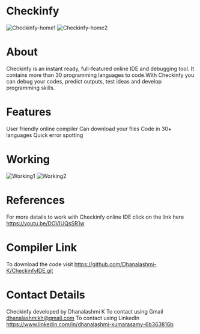 # Checkinfy

![Checkinfy-home1](https://user-images.githubusercontent.com/61022242/87340953-721c1300-c566-11ea-983f-955d444abadf.png)
![Checkinfy-home2](https://user-images.githubusercontent.com/61022242/87340998-8233f280-c566-11ea-99d4-e3abc787b918.png)
# About

Checkinfy is an instant ready, full-featured online IDE and debugging tool. It contains more than 30 programming languages to code.With Checkinfy you can debug your codes, predict outputs, test ideas and develop programming skills.

# Features

 User friendly online compiler
 Can download your files
 Code in 30+ languages
 Quick error spotting

# Working

![Working1](https://user-images.githubusercontent.com/61022242/87342861-94fbf680-c569-11ea-9109-f617426b1f0d.png)
![Working2](https://user-images.githubusercontent.com/61022242/87343413-734f3f00-c56a-11ea-92bc-c9c4eba1cc07.png)

# References
For more details to work with Checkinfy online IDE click on the link here https://youtu.be/DOVIUQsSR1w

# Compiler Link
To download the code visit https://github.com/Dhanalashmi-K/CheckinfyIDE.git

# Contact Details
Checkinfy developed by Dhanalashmi K
To contact using Gmail dhanalashmikh@gmail.com
To contact using LinkedIn https://www.linkedin.com/in/dhanalashmi-kumarasamy-6b363816b
